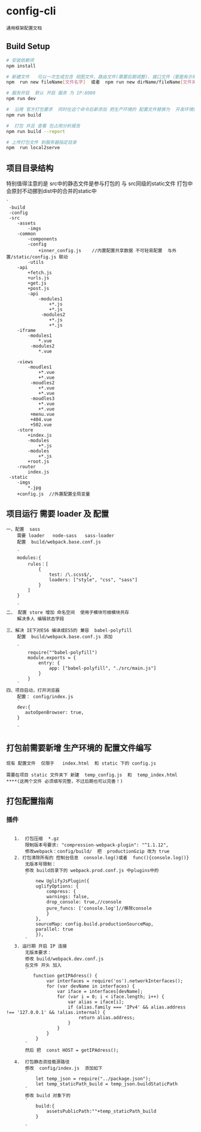 #  config-cli
    通用框架配置文档
## Build Setup

``` bash
# 安装依赖项
npm install

# 新建文件   可以一次生成包含 视图文件、路由文件(需要后期调整)、接口文件（里面有示例代码）
npm  run new fileName[文件名字]  或者  npm run new dirName/fileName[文件夹名字/文件名字]

# 服务开启  默认 开启 服务 为 IP:8080
npm run dev

#  沿用 官方打包要求  同时在这个命令后新添加 把生产环境的 配置文件替换为  开发环境的配置文件
npm run build

#  打包 并且 查看 包占用分析报告
npm run build --report

# 上传打包文件 到服务器指定目录
npm  run local2serve

```



##  项目目录结构

   特别值得注意的是 src中的静态文件是参与打包的
    与 src同级的static文件 打包中会原封不动挪到dist中的合并的static中

    `
     -build
     -config
     -src
        -assets
            -imgs
        -common
            -components
            -config
                +inner_config.js    //内置配置共享数据 不可轻易配置  与外置/static/config.js 联动
            -utils
        -api
            +fetch.js
            +urls.js
            +get.js
            +post.js
            -api
                -modules1
                    +*.js
                    +*.js
                 -modules2
                    +*.js
                    +*.js
        -iframe
            -modules1
                *.vue
             -modules2
                *.vue

        -views
            -moudles1
                +*.vue
                +*.vue
             -moudles2
                +*.vue
                +*.vue
             -moudles3
                +*.vue
                +*.vue
             +menu.vue
             +404.vue
             +502.vue
        -store
            +index.js
            -modules
                +*.js
            -modules
                +*.js
            +root.js
        -router
            index.js
     -static
        -imgs
            *.jpg
        +config.js  //外置配置全局变量


## 项目运行 需要 loader 及 配置

    一、配置  sass
        需要 loader   node-sass   sass-loader
        配置  build/webpack.base.conf.js

        `
        modules:{
            rules：[
                {
                    test: /\.scss$/,
                    loaders: ["style", "css", "sass"]
                }
            ]
        }
        
        `
    二、 配置 store 增加 命名空间  使用子模块可根模块共存
        解决多人 编辑状态字段
    
    三、解决 IE下对ES6 编译成ES5的 兼容  babel-polyfill
        配置  build/webpack.base.conf.js 添加

        `
            require(""babel-polyfill")
            module.exports = {
                entry: {
                    app: ["babel-polyfill", "./src/main.js"]
                }
            }
        `
    四、项目启动，打开浏览器
        配置： config/index.js 
        `
        dev:{
           autoOpenBrowser: true, 
        }
        
        `


## 打包前需要新增 生产环境的 配置文件编写
    现有 配置文件  仅限于   index.html  和 static 下的 config.js

    需要在项目 static 文件夹下 新建  temp_config.js  和  temp_index.html   ****(这两个文件 必须填写完整，不过后期也可以完善！)

## 打包配置指南

  ### 插件
 ```bush

    1.  打包压缩  *.gz
        限制版本号要求: "compression-webpack-plugin": "^1.1.12",
        修改webpack：config/build/  把  productionGzip 改为 true
    2. 打包清除所有的 控制台信息  console.log()或者  func(){console.log()}
        无版本号限制：
        修改 build目录下的 webpack.prod.conf.js 中plugins中的
        `
            new UglifyJsPlugin({
            uglifyOptions: {
                compress: {
                warnings: false,
                drop_console: true,//console
                pure_funcs: ['console.log']//移除console
                }
            },
            sourceMap: config.build.productionSourceMap,
            parallel: true
            }),
        `
    3. 运行期 开启 IP 连接
        无版本要求：
        修改 build/webpack.dev.conf.js 
        在文件 开头 加入
        `
           function getIPAdress() {
                var interfaces = require('os').networkInterfaces();
                for (var devName in interfaces) {
                    var iface = interfaces[devName];
                    for (var i = 0; i < iface.length; i++) {
                        var alias = iface[i];
                        if (alias.family === 'IPv4' && alias.address !== '127.0.0.1' && !alias.internal) {
                            return alias.address;
                        }
                    }
                }
            }
        `
        然后 把  const HOST = getIPAdress();

    4.  打包静态资挂载源路径
        修改  config/index.js  添加如下
        `        
            let temp_json = require("../package.json");
            let temp_staticPath_build = temp_json.buildStaticPath
        `
        修改 build 对象下的   
        `
            build:{
                assetsPublicPath:""+temp_staticPath_build
            }
            
        `
```

 




    
